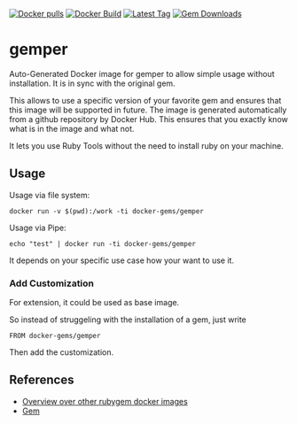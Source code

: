 [![Docker pulls](https://img.shields.io/docker/pulls/rubygem/gemper.svg)](https://hub.docker.com/r/rubygem/gemper/)
[![Docker Build](https://img.shields.io/docker/automated/rubygem/gemper.svg)](https://hub.docker.com/r/rubygem/gemper/)
[![Latest Tag](https://img.shields.io/github/tag/docker-rubygem/gemper.svg)](https://hub.docker.com/r/rubygem/gemper/)
[![Gem Downloads](https://img.shields.io/gem/dt/gemper.svg)](https://rubygems.org/gems/gemper/)
# gemper

Auto-Generated Docker image for gemper to allow simple usage without installation.
It is in sync with the original gem.

This allows to use a specific version of your favorite gem and ensures that this image will be supported in future.
The image is generated automatically from a github repository by Docker Hub.
This ensures that you exactly know what is in the image and what not.

It lets you use Ruby Tools without the need to install ruby on your machine.

## Usage

Usage via file system:

`docker run -v $(pwd):/work -ti docker-gems/gemper`

Usage via Pipe:

`echo "test" | docker run -ti docker-gems/gemper`

It depends on your specific use case how your want to use it.

### Add Customization

For extension, it could be used as base image.

So instead of struggeling with the installation of a gem, just write

`FROM docker-gems/gemper`

Then add the customization.

## References

 - [Overview over other rubygem docker images](https://github.com/thinkbot/docker-rubygem)
 - [Gem](https://rubygems.org/gems/gemper/)

